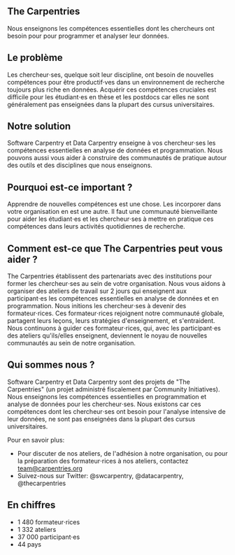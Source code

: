 ## The Carpentries

Nous enseignons les compétences essentielles dont les chercheurs ont besoin pour pour programmer et analyser leur données.

## Le problème

Les chercheur⋅ses, quelque soit leur discipline, ont besoin de nouvelles compétences pour être productif⋅ves dans un environnement de recherche toujours plus riche en données. Acquérir ces compétences cruciales est difficile pour les étudiant⋅es en thèse et les postdocs car elles ne sont généralement pas enseignées dans la plupart des cursus universitaires.

## Notre solution

Software Carpentry et Data Carpentry enseigne à vos chercheur⋅ses les compétences essentielles en analyse de données et programmation. Nous pouvons aussi vous aider à construire des communautés de pratique autour des outils et des disciplines que nous enseignons.

## Pourquoi est-ce important ?

Apprendre de nouvelles compétences est une chose. Les incorporer dans votre organisation en est une autre. Il faut une communauté bienveillante pour aider les étudiant⋅es et les chercheur⋅ses à mettre en pratique ces compétences dans leurs activités quotidiennes de recherche.

## Comment est-ce que The Carpentries peut vous aider ?

The Carpentries établissent des partenariats avec des institutions pour former les chercheur⋅ses au sein de votre organisation. Nous vous aidons à organiser des ateliers de travail sur 2 jours qui enseignent aux participant⋅es les compétences essentielles en analyse de données et en programmation. Nous initions les chercheur⋅ses à devenir des formateur⋅rices. Ces formateur⋅rices rejoignent notre communauté globale, partagent leurs leçons, leurs stratégies d'enseignement, et s'entraident. Nous continuons à guider ces formateur⋅rices, qui, avec les participant⋅es des ateliers qu'ils/elles enseignent, deviennent le noyau de nouvelles communautés au sein de notre organisation.

## Qui sommes nous ?

Software Carpentry et Data Carpentry sont des projets de "The Carpentries" (un projet administré fiscalement par Community Initiatives). Nous enseignons les compétences essentielles en programmation et analyse de données pour les chercheur⋅ses. Nous existons car ces compétences dont les chercheur⋅ses ont besoin pour l'analyse intensive de leur données, ne sont pas enseignées dans la plupart des cursus universitaires.

Pour en savoir plus:
- Pour discuter de nos ateliers, de l'adhésion à notre organisation, ou pour la préparation des formateur⋅rices à nos ateliers, contactez team@carpentries.org
- Suivez-nous sur Twitter: @swcarpentry, @datacarpentry, @thecarpentries

## En chiffres 

- 1 480 formateur⋅rices
- 1 332 ateliers
- 37 000 participant⋅es
- 44 pays

